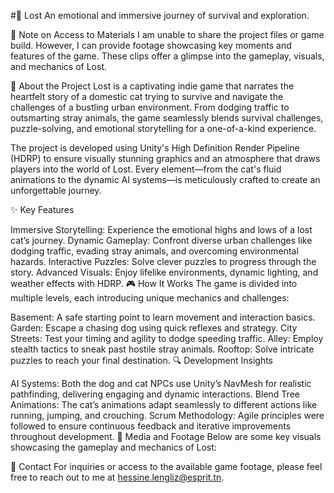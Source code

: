 #🐾 Lost
An emotional and immersive journey of survival and exploration.

📢 Note on Access to Materials
I am unable to share the project files or game build. However, I can provide footage showcasing key moments and features of the game. These clips offer a glimpse into the gameplay, visuals, and mechanics of Lost.

🌆 About the Project
Lost is a captivating indie game that narrates the heartfelt story of a domestic cat trying to survive and navigate the challenges of a bustling urban environment. From dodging traffic to outsmarting stray animals, the game seamlessly blends survival challenges, puzzle-solving, and emotional storytelling for a one-of-a-kind experience.

The project is developed using Unity's High Definition Render Pipeline (HDRP) to ensure visually stunning graphics and an atmosphere that draws players into the world of Lost. Every element—from the cat's fluid animations to the dynamic AI systems—is meticulously crafted to create an unforgettable journey.

✨ Key Features

Immersive Storytelling: Experience the emotional highs and lows of a lost cat’s journey.
Dynamic Gameplay: Confront diverse urban challenges like dodging traffic, evading stray animals, and overcoming environmental hazards.
Interactive Puzzles: Solve clever puzzles to progress through the story.
Advanced Visuals: Enjoy lifelike environments, dynamic lighting, and weather effects with HDRP.
🎮 How It Works
The game is divided into multiple levels, each introducing unique mechanics and challenges:

Basement: A safe starting point to learn movement and interaction basics.
Garden: Escape a chasing dog using quick reflexes and strategy.
City Streets: Test your timing and agility to dodge speeding traffic.
Alley: Employ stealth tactics to sneak past hostile stray animals.
Rooftop: Solve intricate puzzles to reach your final destination.
🔍 Development Insights

AI Systems: Both the dog and cat NPCs use Unity’s NavMesh for realistic pathfinding, delivering engaging and dynamic interactions.
Blend Tree Animations: The cat’s animations adapt seamlessly to different actions like running, jumping, and crouching.
Scrum Methodology: Agile principles were followed to ensure continuous feedback and iterative improvements throughout development.
🎥 Media and Footage
Below are some key visuals showcasing the gameplay and mechanics of Lost:

📩 Contact
For inquiries or access to the available game footage, please feel free to reach out to me at hessine.lengliz@esprit.tn.

